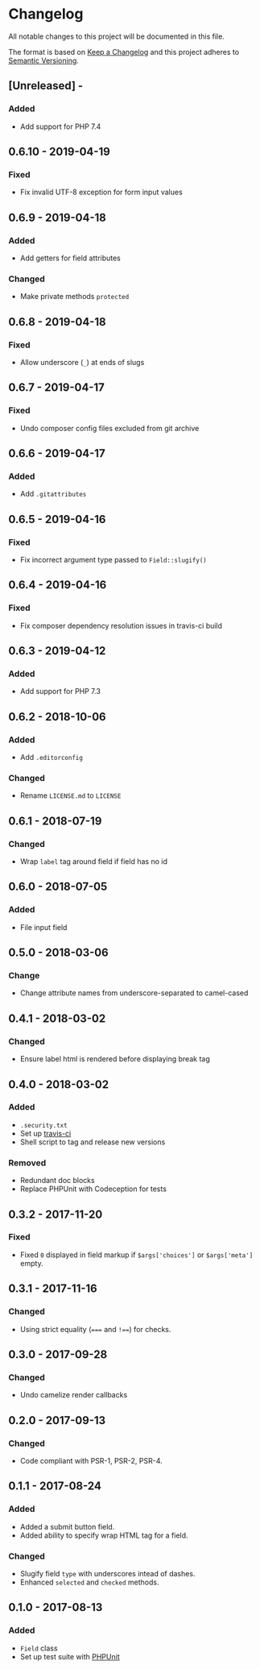 # Changelog

All notable changes to this project will be documented in this file.

The format is based on [Keep a Changelog](http://keepachangelog.com/en/1.0.0/)
and this project adheres to [Semantic Versioning](http://semver.org/spec/v2.0.0.html).

## [Unreleased] - 

### Added
- Add support for PHP 7.4

## 0.6.10 - 2019-04-19

### Fixed
- Fix invalid UTF-8 exception for form input values

## 0.6.9 - 2019-04-18

### Added
- Add getters for field attributes

### Changed
- Make private methods `protected`

## 0.6.8 - 2019-04-18

### Fixed
- Allow underscore (`_`) at ends of slugs

## 0.6.7 - 2019-04-17

### Fixed
- Undo composer config files excluded from git archive

## 0.6.6 - 2019-04-17

### Added
- Add `.gitattributes`

## 0.6.5 - 2019-04-16

### Fixed
- Fix incorrect argument type passed to `Field::slugify()`

## 0.6.4 - 2019-04-16

### Fixed
- Fix composer dependency resolution issues in travis-ci build

## 0.6.3 - 2019-04-12

### Added
- Add support for PHP 7.3

## 0.6.2 - 2018-10-06

### Added
- Add `.editorconfig`

### Changed
- Rename `LICENSE.md` to `LICENSE`

## 0.6.1 - 2018-07-19

### Changed
- Wrap `label` tag around field if field has no id

## 0.6.0 - 2018-07-05

### Added
- File input field

## 0.5.0 - 2018-03-06

### Change
- Change attribute names from underscore-separated to camel-cased

## 0.4.1 - 2018-03-02

### Changed
- Ensure label html is rendered before displaying break tag

## 0.4.0 - 2018-03-02

### Added
- `.security.txt`
- Set up [travis-ci](https://travis-ci.org/GrottoPress/form-field)
- Shell script to tag and release new versions

### Removed
- Redundant doc blocks
- Replace PHPUnit with Codeception for tests

## 0.3.2 - 2017-11-20

### Fixed
- Fixed `0` displayed in field markup if `$args['choices']` or `$args['meta']` empty.

## 0.3.1 - 2017-11-16

### Changed
- Using strict equality (`===` and `!==`) for checks.

## 0.3.0 - 2017-09-28

### Changed
- Undo camelize render callbacks

## 0.2.0 - 2017-09-13

### Changed
- Code compliant with PSR-1, PSR-2, PSR-4.

## 0.1.1 - 2017-08-24

### Added
- Added a submit button field.
- Added ability to specify wrap HTML tag for a field.

### Changed
- Slugify field `type` with underscores intead of dashes.
- Enhanced `selected` and `checked` methods.

## 0.1.0 - 2017-08-13

### Added
- `Field` class
- Set up test suite with [PHPUnit](https://phpunit.de)
